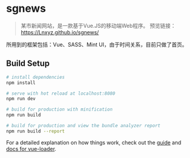 # sgnews

> 某市新闻网站，是一款基于Vue.JS的移动端Web程序。
> 预览链接：https://Lnxyz.github.io/sgnews/

所用到的框架包括：Vue、SASS、Mint UI，由于时间关系，目前只做了首页。

## Build Setup

``` bash
# install dependencies
npm install

# serve with hot reload at localhost:8080
npm run dev

# build for production with minification
npm run build

# build for production and view the bundle analyzer report
npm run build --report
```

For a detailed explanation on how things work, check out the [guide](http://vuejs-templates.github.io/webpack/) and [docs for vue-loader](http://vuejs.github.io/vue-loader).
